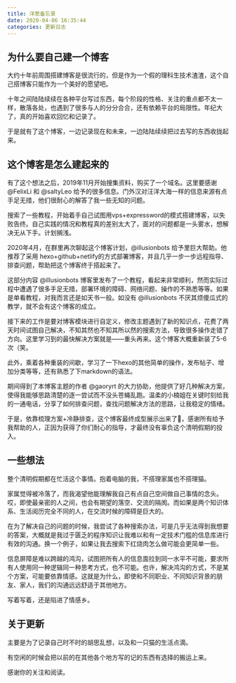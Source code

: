 ```yaml
---
title: 洋葱备忘录
date: 2020-04-06 16:35:44
categories: 更新日志
---
```


## 为什么要自己建一个博客

大约十年前周围搭建博客是很流行的，但是作为一个假的理科生技术渣渣，这个自己搭博客只能作为一个美好的愿望吧。

十年之间陆陆续续在各种平台写过东西，每个阶段的性格、关注的重点都不太一样，散落各处，也遇到了很多与人的分分合合，还有依赖平台的局限性。年纪大了，真的开始喜欢回忆和记录了。

于是就有了这个博客，一边记录现在和未来，一边陆陆续续把过去写的东西收拢起来。

## 这个博客是怎么建起来的

有了这个想法之后，2019年11月开始搜集资料，购买了一个域名。这里要感谢@FelixLi 和 @saltyLeo 给予的很多信息。门外汉对汪洋大海一样的信息来源有点手足无措，他们很耐心的解答了我一些无知的问题。

搜索了一些教程，开始着手自己试图用vps+expressword的模式搭建博客，以失败告终。自己实践的情况和教程真的差别太大了，面对的问题都是一头雾水，想解决无从下手。计划搁浅。

2020年4月，在群里再次聊起这个博客计划，@illusionbots 给予里巨大帮助。他推荐了采用 hexo+github+netlify的方式部署博客，并且几乎一步一步远程指导、排查问题，帮助把这个博客终于搭起来了。

这部分内容 @illusionbots 博客里发布了一个教程，看起来非常顺利，然而实际过程中遭遇了很多手足无措，部署环境的障碍、网络问题、操作的不熟悉等等。如果是单看教程，对我而言还是如天书一般。如没有 @illusionbots 不厌其烦傻瓜式的教学，就不会有这个博客的成立。

接下来的工作是要对博客模块进行自定义，修改主题遇到了新的知识点，花费了两天时间试图自己解决，不知其然也不知其所以然的搜索方法，导致很多操作走错了方向。这里学习到的最快解决方案就是——重头再来。这个博客大概重新装了5-6次（笑。

此外，乘着各种重装的间歇，学习了一下hexo的其他简单的操作，发布帖子、增加分类等等，还有熟悉了下markdown的语法。

期间得到了本博客主题的作者 @gaoryrt 的大力协助，他提供了好几种解决方案，使得我能够思路清楚的逐一尝试而不没头苍蝇乱跑。温柔的小楠姐在关键时刻给我的一通电话，分享了如何排查问题，查找问题解决方法的思路，让我稳定的情绪。

于是，依靠梳理方案+冷静排查，这个博客最终成型展示出来了👏，感谢所有给予我帮助的人，正因为获得了你们耐心的指导，才最终没有辜负这个清明假期的投入。



## 一些想法

整个清明假期都在忙活这个事情。抱着电脑的我，不搭理家属也不搭理猫。

家属觉得被冷落了，而我渴望他能理解我自己有点自己空间做自己事情的念头。哎，即使最亲密的人之间，也会有期望的落空、交流的隔阂。而如果是两个知识体系、生活阅历完全不同的人，在交流时候的障碍是巨大的。

在为了解决自己的问题的时候，我尝试了各种搜索办法，可是几乎无法得到我想要的答案，大概就是我过于匮乏的程序知识让我难以和有一定技术门槛的信息库进行有效的沟通。换一个例子，如果让我去搜索下红烧肉怎么做可能会更简单一些。

信息屏障是难以跨越的鸿沟，试图把所有人的信息面拉到同一水平不可能，要求所有人使用同一种逻辑同一种思考方式，也不可能。也许，解决鸿沟的方式，不是某个方案，可能要依靠情感。这就是为什么，即使和不同职业、不同知识背景的朋友、家人，我们的沟通远远舒适于其他地方。

写着写着，还是陷进了情感乡。



## 关于更新

主要是为了记录自己时不时的胡思乱想，以及和一只猫的生活点滴。

有空闲的时候会把以前的在其他各个地方写的记的东西有选择的搬运上来。

感谢你的关注和阅读。

